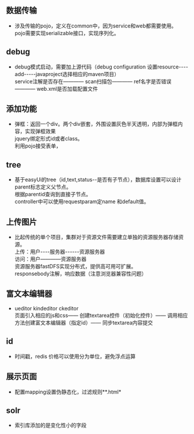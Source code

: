 ## 数据传输
* 	涉及传输的pojo，定义在common中，因为service和web都需要使用。  
	pojo需要实现serializable接口，实现序列化。

## debug
*	debug模式启动，需要加上源代码（debug configuration 设置resource----add-----javaproject选择相应的maven项目）  
	service注解是否存在———— scan扫描包———— ref名字是否错误———— web.xml是否加载配置文件

## 添加功能
*	弹框：返回一个div。两个div嵌套，外围设置灰色半天透明，内部为弹框内容，实现弹框效果  
	jquery绑定形式id或者class。   
	利用pojo接受表单，

## tree
* 	基于easyUi的tree（id,text,status--是否有子节点），数据库设置可以设计parent标志定义父节点。   
	根据parentid查询到直接子节点。  
  	controller中可以使用requestparam定name 和default值。

## 上传图片
* 	比起传统的单个项目，集群对于资源文件需要建立单独的资源服务器存储资源。  
	上传：用户----服务器------资源服务器  
  	访问：用户————资源服务器  
  	资源服务器fastDFS实现分布式，提供高可用可扩展。  
	responsebody注解，响应数据（注意浏览器兼容性问题）

## 富文本编辑器
* 	ueditor kindeditor ckeditor  
	页面引入相应的js和css—— 创建textarea控件（初始化控件）——  调用相应方法创建富文本编辑器（指定id）——  同步textarea内容提交   
	
## 	id
*	时间戳，redis
	价格可以使用分为单位，避免浮点运算

## 展示页面
*	配置mapping设置伪静态化，过滤规则**.html*

## solr
*	索引库添加的是变化性小的字段

